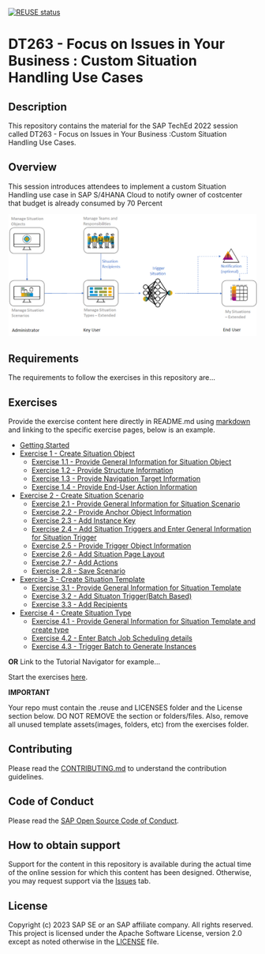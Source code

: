 [![REUSE status](https://api.reuse.software/badge/github.com/SAP-samples/teched2023-DT263)](https://api.reuse.software/info/github.com/SAP-samples/teched2023-DT263)

# DT263 - Focus on Issues in Your Business : Custom Situation Handling Use Cases

## Description

This repository contains the material for the SAP TechEd 2022 session called DT263 - Focus on Issues in Your Business :Custom Situation Handling Use Cases.

## Overview

This session introduces attendees to implement a custom Situation Handling use case in SAP S/4HANA Cloud to notify owner of costcenter that budget is already consumed by 70 Percent

![Alt text](images/sit_overview.png)

## Requirements

The requirements to follow the exercises in this repository are...

## Exercises

Provide the exercise content here directly in README.md using [markdown](https://guides.github.com/features/mastering-markdown/) and linking to the specific exercise pages, below is an example.

- [Getting Started](exercises/ex0/)
- [Exercise 1 - Create Situation Object](exercises/ex1/)
    - [Exercise 1.1 - Provide General Information for Situation Object](exercises/ex1#exercise-11-sub-exercise-1-description)
    - [Exercise 1.2 - Provide Structure Information](exercises/ex1#exercise-12-sub-exercise-2-description)
    - [Exercise 1.3 - Provide Navigation Target Information](exercises/ex1#exercise-13-sub-exercise-3-description)
    - [Exercise 1.4 - Provide End-User Action Information](exercises/ex1#exercise-14-sub-exercise-4-description)
- [Exercise 2 - Create Situation Scenario](exercises/ex2/)
    - [Exercise 2.1 - Provide General Information for Situation Scenario](exercises/ex2#exercise-21-sub-exercise-1-description)
    - [Exercise 2.2 - Provide Anchor Object Information](exercises/ex2#exercise-22-sub-exercise-2-description)
    - [Exercise 2.3 - Add Instance Key](exercises/ex2#exercise-23-sub-exercise-2-description)
    - [Exercise 2.4 - Add Situation Triggers and Enter General Information for Situation Trigger](exercises/ex2#exercise-24-sub-exercise-2-description)
    - [Exercise 2.5 - Provide Trigger Object Information](exercises/ex2#exercise-25-sub-exercise-2-description)
    - [Exercise 2.6 - Add Situation Page Layout](exercises/ex2#exercise-26-sub-exercise-2-description)
    - [Exercise 2.7 - Add Actions](exercises/ex2#exercise-27-sub-exercise-2-description)
    - [Exercise 2.8 - Save Scenario](exercises/ex2#exercise-28-sub-exercise-2-description)
 - [Exercise 3 - Create Situation Template](exercises/ex3/)
    - [Exercise 3.1 - Provide General Information for Situation Template](exercises/ex3#exercise-31-sub-exercise-1-description)
    - [Exercise 3.2 - Add Situaton Trigger(Batch Based)](exercises/ex3#exercise-32-sub-exercise-1-description)
    - [Exercise 3.3 - Add Recipients](exercises/ex3#exercise-33-sub-exercise-1-description)
 - [Exercise 4 - Create Situation Type](exercises/ex4/)
    - [Exercise 4.1 - Provide General Information for Situation Template and create type](exercises/ex4#exercise-41-sub-exercise-1-description)
    - [Exercise 4.2 - Enter Batch Job Scheduling details](exercises/ex4#exercise-42-sub-exercise-2-description)
    - [Exercise 4.3 - Trigger Batch to Generate Instances](exercises/ex4#exercise-43-sub-exercise-3-description)
  
**OR** Link to the Tutorial Navigator for example...

Start the exercises [here](https://developers.sap.com/tutorials/abap-environment-trial-onboarding.html).

**IMPORTANT**

Your repo must contain the .reuse and LICENSES folder and the License section below. DO NOT REMOVE the section or folders/files. Also, remove all unused template assets(images, folders, etc) from the exercises folder. 

## Contributing
Please read the [CONTRIBUTING.md](./CONTRIBUTING.md) to understand the contribution guidelines.

## Code of Conduct
Please read the [SAP Open Source Code of Conduct](https://github.com/SAP-samples/.github/blob/main/CODE_OF_CONDUCT.md).

## How to obtain support

Support for the content in this repository is available during the actual time of the online session for which this content has been designed. Otherwise, you may request support via the [Issues](../../issues) tab.

## License
Copyright (c) 2023 SAP SE or an SAP affiliate company. All rights reserved. This project is licensed under the Apache Software License, version 2.0 except as noted otherwise in the [LICENSE](LICENSES/Apache-2.0.txt) file.
